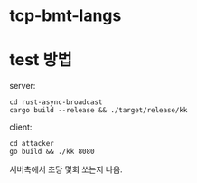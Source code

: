 # tcp-bmt-langs

# test 방법 

server:

```
cd rust-async-broadcast
cargo build --release && ./target/release/kk
```

client:

```
cd attacker
go build && ./kk 8080
```

서버측에서 초당 몇회 쏘는지 나옴.
